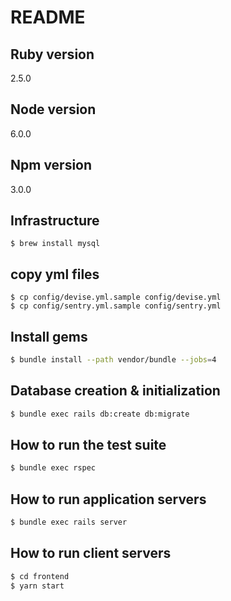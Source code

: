 # README

## Ruby version
2.5.0

## Node version
6.0.0
## Npm version
3.0.0

## Infrastructure
```
$ brew install mysql
```

## copy yml files
```
$ cp config/devise.yml.sample config/devise.yml
$ cp config/sentry.yml.sample config/sentry.yml
```

## Install gems
```bash
$ bundle install --path vendor/bundle --jobs=4
```

## Database creation & initialization
```bash
$ bundle exec rails db:create db:migrate
```

## How to run the test suite
```bash
$ bundle exec rspec
```

## How to run application servers
```bash
$ bundle exec rails server
```

## How to run client servers
```bash
$ cd frontend
$ yarn start
```
